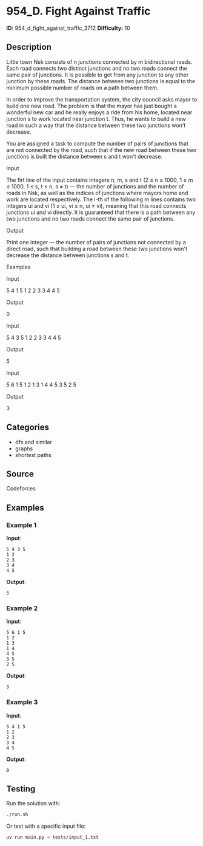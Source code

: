# 954_D. Fight Against Traffic

**ID:** 954_d_fight_against_traffic_3712
**Difficulty:** 10

## Description

Little town Nsk consists of n junctions connected by m bidirectional roads. Each road connects two distinct junctions and no two roads connect the same pair of junctions. It is possible to get from any junction to any other junction by these roads. The distance between two junctions is equal to the minimum possible number of roads on a path between them.

In order to improve the transportation system, the city council asks mayor to build one new road. The problem is that the mayor has just bought a wonderful new car and he really enjoys a ride from his home, located near junction s to work located near junction t. Thus, he wants to build a new road in such a way that the distance between these two junctions won't decrease.

You are assigned a task to compute the number of pairs of junctions that are not connected by the road, such that if the new road between these two junctions is built the distance between s and t won't decrease.

Input

The firt line of the input contains integers n, m, s and t (2 ≤ n ≤ 1000, 1 ≤ m ≤ 1000, 1 ≤ s, t ≤ n, s ≠ t) — the number of junctions and the number of roads in Nsk, as well as the indices of junctions where mayors home and work are located respectively. The i-th of the following m lines contains two integers ui and vi (1 ≤ ui, vi ≤ n, ui ≠ vi), meaning that this road connects junctions ui and vi directly. It is guaranteed that there is a path between any two junctions and no two roads connect the same pair of junctions.

Output

Print one integer — the number of pairs of junctions not connected by a direct road, such that building a road between these two junctions won't decrease the distance between junctions s and t.

Examples

Input

5 4 1 5
1 2
2 3
3 4
4 5


Output

0


Input

5 4 3 5
1 2
2 3
3 4
4 5


Output

5


Input

5 6 1 5
1 2
1 3
1 4
4 5
3 5
2 5


Output

3

## Categories

- dfs and similar
- graphs
- shortest paths

## Source

Codeforces

## Examples

### Example 1

**Input**:
```
5 4 3 5
1 2
2 3
3 4
4 5
```

**Output**:
```
5
```

### Example 2

**Input**:
```
5 6 1 5
1 2
1 3
1 4
4 5
3 5
2 5
```

**Output**:
```
3
```

### Example 3

**Input**:
```
5 4 1 5
1 2
2 3
3 4
4 5
```

**Output**:
```
0
```


## Testing

Run the solution with:

```bash
./run.sh
```

Or test with a specific input file:

```bash
uv run main.py < tests/input_1.txt
```
